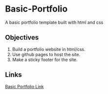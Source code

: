 # Basic-Portfolio
A basic portfolio template built with html and css

## Objectives
<ol>
    <li>Build a portfolio website in html/css.</li>
    <li>Use github pages to host the site.</li>
    <li>Make a sticky footer for the site.</li>
</ol>

## Links
[Basic Portfolio Link](https://amcnulty.github.io/Basic-Portfolio/index.html "Welcome! | About Aaron's portfolio page")